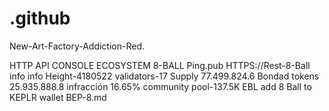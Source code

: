 # .github
New-Art-Factory-Addiction-Red.

HTTP API CONSOLE
ECOSYSTEM
8-BALL
Ping.pub 
HTTPS://Rest-8-Ball info
info
Height-4180522
validators-17
Supply 77.499.824.6
Bondad tokens 25.935.888.8
infracción 16.65%
community pool-137.5K EBL 
add 8 Ball to KEPLR wallet 
BEP-8.md